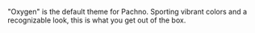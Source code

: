 "Oxygen" is the default theme for Pachno. Sporting vibrant colors and a recognizable look, this is what you get out of the box.